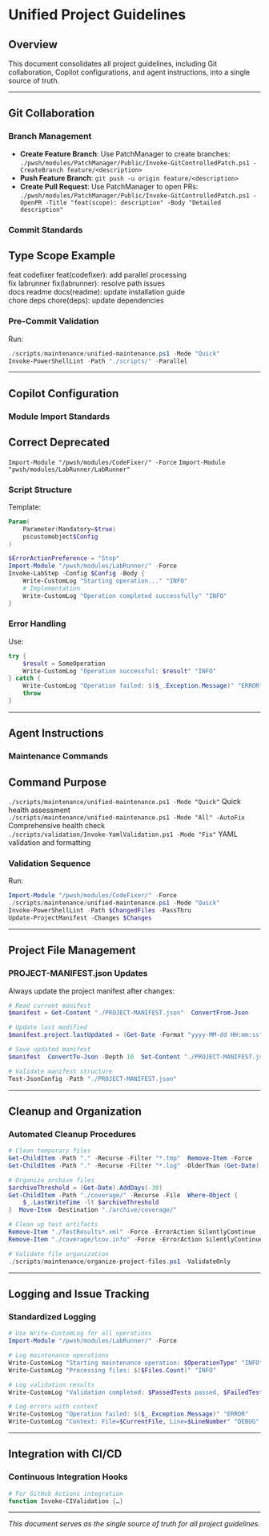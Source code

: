 # Unified Project Guidelines

## Overview
This document consolidates all project guidelines, including Git collaboration, Copilot configurations, and agent instructions, into a single source of truth.

---

## Git Collaboration

### Branch Management
- **Create Feature Branch**: Use PatchManager to create branches: `./pwsh/modules/PatchManager/Public/Invoke-GitControlledPatch.ps1 -CreateBranch feature/<description>`
- **Push Feature Branch**: `git push -u origin feature/<description>`
- **Create Pull Request**: Use PatchManager to open PRs: `./pwsh/modules/PatchManager/Public/Invoke-GitControlledPatch.ps1 -OpenPR -Title "feat(scope): description" -Body "Detailed description"`

### Commit Standards
 **Type**    **Scope**        **Example**                                
-------------------------------------------------------------------------
 feat        codefixer        feat(codefixer): add parallel processing   
 fix         labrunner        fix(labrunner): resolve path issues        
 docs        readme           docs(readme): update installation guide    
 chore       deps             chore(deps): update dependencies           

### Pre-Commit Validation
Run:
```powershell
./scripts/maintenance/unified-maintenance.ps1 -Mode "Quick"
Invoke-PowerShellLint -Path "./scripts/" -Parallel
```

---

## Copilot Configuration

### Module Import Standards
 **Correct**                                **Deprecated**                  
-----------------------------------------------------------------------------
 `Import-Module "/pwsh/modules/CodeFixer/" -Force`  `Import-Module "pwsh/modules/LabRunner/LabRunner"`

### Script Structure
Template:
```powershell
Param(
    Parameter(Mandatory=$true)
    pscustomobject$Config
)

$ErrorActionPreference = "Stop"
Import-Module "/pwsh/modules/LabRunner/" -Force
Invoke-LabStep -Config $Config -Body {
    Write-CustomLog "Starting operation..." "INFO"
    # Implementation
    Write-CustomLog "Operation completed successfully" "INFO"
}
```

### Error Handling
Use:
```powershell
try {
    $result = SomeOperation
    Write-CustomLog "Operation successful: $result" "INFO"
} catch {
    Write-CustomLog "Operation failed: $($_.Exception.Message)" "ERROR"
    throw
}
```

---

## Agent Instructions

### Maintenance Commands
 **Command**                                 **Purpose**                     
-----------------------------------------------------------------------------
 `./scripts/maintenance/unified-maintenance.ps1 -Mode "Quick"`  Quick health assessment         
 `./scripts/maintenance/unified-maintenance.ps1 -Mode "All" -AutoFix`  Comprehensive health check      
 `./scripts/validation/Invoke-YamlValidation.ps1 -Mode "Fix"`  YAML validation and formatting  

### Validation Sequence
Run:
```powershell
Import-Module "/pwsh/modules/CodeFixer/" -Force
./scripts/maintenance/unified-maintenance.ps1 -Mode "Quick"
Invoke-PowerShellLint -Path $ChangedFiles -PassThru
Update-ProjectManifest -Changes $Changes
```

---

## Project File Management

### PROJECT-MANIFEST.json Updates
Always update the project manifest after changes:
```powershell
# Read current manifest
$manifest = Get-Content "./PROJECT-MANIFEST.json"  ConvertFrom-Json

# Update last modified
$manifest.project.lastUpdated = (Get-Date -Format "yyyy-MM-dd HH:mm:ss")

# Save updated manifest
$manifest  ConvertTo-Json -Depth 10  Set-Content "./PROJECT-MANIFEST.json"

# Validate manifest structure
Test-JsonConfig -Path "./PROJECT-MANIFEST.json"
```

---

## Cleanup and Organization

### Automated Cleanup Procedures
```powershell
# Clean temporary files
Get-ChildItem -Path "." -Recurse -Filter "*.tmp"  Remove-Item -Force
Get-ChildItem -Path "." -Recurse -Filter "*.log" -OlderThan (Get-Date).AddDays(-7)  Remove-Item -Force

# Organize archive files
$archiveThreshold = (Get-Date).AddDays(-30)
Get-ChildItem -Path "./coverage/" -Recurse -File  Where-Object { 
    $_.LastWriteTime -lt $archiveThreshold 
}  Move-Item -Destination "./archive/coverage/"

# Clean up test artifacts
Remove-Item "./TestResults*.xml" -Force -ErrorAction SilentlyContinue
Remove-Item "./coverage/lcov.info" -Force -ErrorAction SilentlyContinue

# Validate file organization
./scripts/maintenance/organize-project-files.ps1 -ValidateOnly
```

---

## Logging and Issue Tracking

### Standardized Logging
```powershell
# Use Write-CustomLog for all operations
Import-Module "/pwsh/modules/LabRunner/" -Force

# Log maintenance operations
Write-CustomLog "Starting maintenance operation: $OperationType" "INFO"
Write-CustomLog "Processing files: $($Files.Count)" "INFO"

# Log validation results
Write-CustomLog "Validation completed: $PassedTests passed, $FailedTests failed" "INFO"

# Log errors with context
Write-CustomLog "Operation failed: $($_.Exception.Message)" "ERROR"
Write-CustomLog "Context: File=$CurrentFile, Line=$LineNumber" "DEBUG"
```

---

## Integration with CI/CD

### Continuous Integration Hooks
```powershell
# For GitHub Actions integration
function Invoke-CIValidation {…}
```

---

*This document serves as the single source of truth for all project guidelines.*

